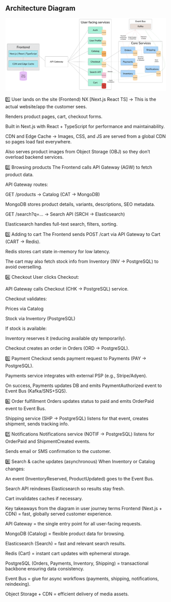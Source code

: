 ## Architecture Diagram

<p align="center">
<img src="../images/architecture_diagram_website_front_and_back.png" alt="Alt text" width="1000">
</p>


1️⃣ User lands on the site (Frontend)
NX [Next.js React TS] → This is the actual website/app the customer sees.

Renders product pages, cart, checkout forms.

Built in Next.js with React + TypeScript for performance and maintainability.

CDN and Edge Cache → Images, CSS, and JS are served from a global CDN so pages load fast everywhere.

Also serves product images from Object Storage (OBJ) so they don’t overload backend services.

2️⃣ Browsing products
The Frontend calls API Gateway (AGW) to fetch product data.

API Gateway routes:

GET /products → Catalog (CAT → MongoDB)

MongoDB stores product details, variants, descriptions, SEO metadata.

GET /search?q=... → Search API (SRCH → Elasticsearch)

Elasticsearch handles full-text search, filters, sorting.

3️⃣ Adding to cart
The Frontend sends POST /cart via API Gateway to Cart (CART → Redis).

Redis stores cart state in-memory for low latency.

The cart may also fetch stock info from Inventory (INV → PostgreSQL) to avoid overselling.

4️⃣ Checkout
User clicks Checkout:

API Gateway calls Checkout (CHK → PostgreSQL) service.

Checkout validates:

Prices via Catalog

Stock via Inventory (PostgreSQL)

If stock is available:

Inventory reserves it (reducing available qty temporarily).

Checkout creates an order in Orders (ORD → PostgreSQL).

5️⃣ Payment
Checkout sends payment request to Payments (PAY → PostgreSQL).

Payments service integrates with external PSP (e.g., Stripe/Adyen).

On success, Payments updates DB and emits PaymentAuthorized event to Event Bus (Kafka/SNS+SQS).

6️⃣ Order fulfillment
Orders updates status to paid and emits OrderPaid event to Event Bus.

Shipping service (SHP → PostgreSQL) listens for that event, creates shipment, sends tracking info.

7️⃣ Notifications
Notifications service (NOTIF → PostgreSQL) listens for OrderPaid and ShipmentCreated events.

Sends email or SMS confirmation to the customer.

8️⃣ Search & cache updates (asynchronous)
When Inventory or Catalog changes:

An event (InventoryReserved, ProductUpdated) goes to the Event Bus.

Search API reindexes Elasticsearch so results stay fresh.

Cart invalidates caches if necessary.

Key takeaways from the diagram in user journey terms
Frontend (Next.js + CDN) = fast, globally served customer experience.

API Gateway = the single entry point for all user-facing requests.

MongoDB (Catalog) = flexible product data for browsing.

Elasticsearch (Search) = fast and relevant search results.

Redis (Cart) = instant cart updates with ephemeral storage.

PostgreSQL (Orders, Payments, Inventory, Shipping) = transactional backbone ensuring data consistency.

Event Bus = glue for async workflows (payments, shipping, notifications, reindexing).

Object Storage + CDN = efficient delivery of media assets.
